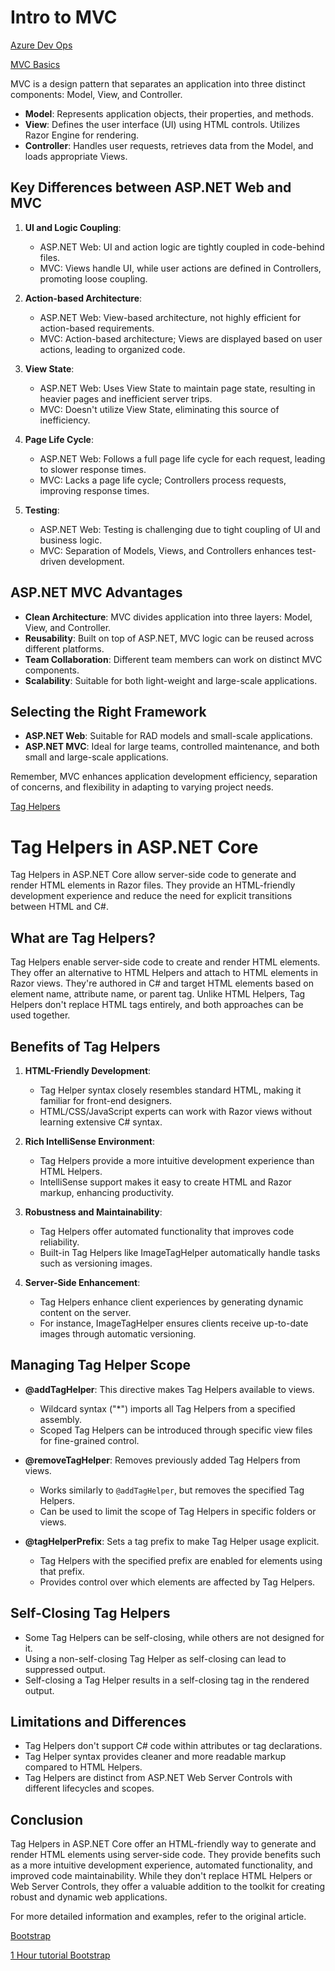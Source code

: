 # Intro to MVC

[Azure Dev Ops](https://docs.microsoft.com/en-us/azure/devops/?view=azure-devops)

[MVC Basics](https://www.c-sharpcorner.com/article/learn-basics-of-mvc-architecture/)


MVC is a design pattern that separates an application into three distinct components: Model, View, and Controller.

- **Model**: Represents application objects, their properties, and methods.
- **View**: Defines the user interface (UI) using HTML controls. Utilizes Razor Engine for rendering.
- **Controller**: Handles user requests, retrieves data from the Model, and loads appropriate Views.

## Key Differences between ASP.NET Web and MVC

1. **UI and Logic Coupling**:
   - ASP.NET Web: UI and action logic are tightly coupled in code-behind files.
   - MVC: Views handle UI, while user actions are defined in Controllers, promoting loose coupling.

2. **Action-based Architecture**:
   - ASP.NET Web: View-based architecture, not highly efficient for action-based requirements.
   - MVC: Action-based architecture; Views are displayed based on user actions, leading to organized code.

3. **View State**:
   - ASP.NET Web: Uses View State to maintain page state, resulting in heavier pages and inefficient server trips.
   - MVC: Doesn't utilize View State, eliminating this source of inefficiency.

4. **Page Life Cycle**:
   - ASP.NET Web: Follows a full page life cycle for each request, leading to slower response times.
   - MVC: Lacks a page life cycle; Controllers process requests, improving response times.

5. **Testing**:
   - ASP.NET Web: Testing is challenging due to tight coupling of UI and business logic.
   - MVC: Separation of Models, Views, and Controllers enhances test-driven development.

## ASP.NET MVC Advantages

- **Clean Architecture**: MVC divides application into three layers: Model, View, and Controller.
- **Reusability**: Built on top of ASP.NET, MVC logic can be reused across different platforms.
- **Team Collaboration**: Different team members can work on distinct MVC components.
- **Scalability**: Suitable for both light-weight and large-scale applications.

## Selecting the Right Framework

- **ASP.NET Web**: Suitable for RAD models and small-scale applications.
- **ASP.NET MVC**: Ideal for large teams, controlled maintenance, and both small and large-scale applications.

Remember, MVC enhances application development efficiency, separation of concerns, and flexibility in adapting to varying project needs.



[Tag Helpers](https://docs.microsoft.com/en-us/aspnet/core/mvc/views/tag-helpers/intro?view=aspnetcore-2.1)

# Tag Helpers in ASP.NET Core

Tag Helpers in ASP.NET Core allow server-side code to generate and render HTML elements in Razor files. They provide an HTML-friendly development experience and reduce the need for explicit transitions between HTML and C#.

## What are Tag Helpers?

Tag Helpers enable server-side code to create and render HTML elements. They offer an alternative to HTML Helpers and attach to HTML elements in Razor views. They're authored in C# and target HTML elements based on element name, attribute name, or parent tag. Unlike HTML Helpers, Tag Helpers don't replace HTML tags entirely, and both approaches can be used together.

## Benefits of Tag Helpers

1. **HTML-Friendly Development**:
   - Tag Helper syntax closely resembles standard HTML, making it familiar for front-end designers.
   - HTML/CSS/JavaScript experts can work with Razor views without learning extensive C# syntax.

2. **Rich IntelliSense Environment**:
   - Tag Helpers provide a more intuitive development experience than HTML Helpers.
   - IntelliSense support makes it easy to create HTML and Razor markup, enhancing productivity.

3. **Robustness and Maintainability**:
   - Tag Helpers offer automated functionality that improves code reliability.
   - Built-in Tag Helpers like ImageTagHelper automatically handle tasks such as versioning images.

4. **Server-Side Enhancement**:
   - Tag Helpers enhance client experiences by generating dynamic content on the server.
   - For instance, ImageTagHelper ensures clients receive up-to-date images through automatic versioning.

## Managing Tag Helper Scope

- **@addTagHelper**: This directive makes Tag Helpers available to views.
  - Wildcard syntax ("*") imports all Tag Helpers from a specified assembly.
  - Scoped Tag Helpers can be introduced through specific view files for fine-grained control.

- **@removeTagHelper**: Removes previously added Tag Helpers from views.
  - Works similarly to `@addTagHelper`, but removes the specified Tag Helpers.
  - Can be used to limit the scope of Tag Helpers in specific folders or views.

- **@tagHelperPrefix**: Sets a tag prefix to make Tag Helper usage explicit.
  - Tag Helpers with the specified prefix are enabled for elements using that prefix.
  - Provides control over which elements are affected by Tag Helpers.

## Self-Closing Tag Helpers

- Some Tag Helpers can be self-closing, while others are not designed for it.
- Using a non-self-closing Tag Helper as self-closing can lead to suppressed output.
- Self-closing a Tag Helper results in a self-closing tag in the rendered output.

## Limitations and Differences

- Tag Helpers don't support C# code within attributes or tag declarations.
- Tag Helper syntax provides cleaner and more readable markup compared to HTML Helpers.
- Tag Helpers are distinct from ASP.NET Web Server Controls with different lifecycles and scopes.

## Conclusion

Tag Helpers in ASP.NET Core offer an HTML-friendly way to generate and render HTML elements using server-side code. They provide benefits such as a more intuitive development experience, automated functionality, and improved code maintainability. While they don't replace HTML Helpers or Web Server Controls, they offer a valuable addition to the toolkit for creating robust and dynamic web applications.

For more detailed information and examples, refer to the original article.


[Bootstrap](https://getbootstrap.com/)

[1 Hour tutorial Bootstrap](https://scrimba.com/g/gbootstrap4)